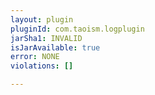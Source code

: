 ```yaml
---
layout: plugin
pluginId: com.taoism.logplugin
jarSha1: INVALID
isJarAvailable: true
error: NONE
violations: []

---
```

